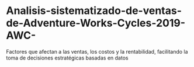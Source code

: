 # Analisis-sistematizado-de-ventas-de-Adventure-Works-Cycles-2019-AWC-
Factores que afectan a las ventas, los costos y la rentabilidad, facilitando la toma de decisiones estratégicas basadas en datos 
